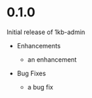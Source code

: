 # 0.1.0

Initial release of 1kb-admin

* Enhancements
  * an enhancement

* Bug Fixes
  * a bug fix
